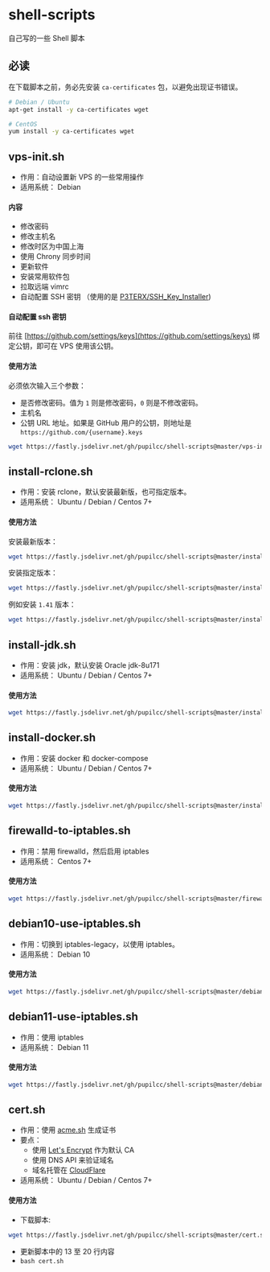 # shell-scripts

自己写的一些 Shell 脚本

## 必读

在下载脚本之前，务必先安装 `ca-certificates` 包，以避免出现证书错误。

```bash
# Debian / Ubuntu
apt-get install -y ca-certificates wget

# CentOS
yum install -y ca-certificates wget
```

## vps-init.sh

* 作用：自动设置新 VPS 的一些常用操作
* 适用系统： Debian

#### 内容

* 修改密码
* 修改主机名
* 修改时区为中国上海
* 使用 Chrony 同步时间
* 更新软件
* 安装常用软件包
* 拉取远端 vimrc
* 自动配置 SSH 密钥 （使用的是 [P3TERX/SSH_Key_Installer](https://github.com/P3TERX/SSH_Key_Installer))

#### 自动配置 ssh 密钥

前往 [https://github.com/settings/keys](https://github.com/settings/keys) 绑定公钥，即可在 VPS 使用该公钥。

#### 使用方法

必须依次输入三个参数：

* 是否修改密码。值为 `1` 则是修改密码，`0` 则是不修改密码。
* 主机名
* 公钥 URL 地址。如果是 GitHub 用户的公钥，则地址是 `https://github.com/{username}.keys`

```bash
wget https://fastly.jsdelivr.net/gh/pupilcc/shell-scripts@master/vps-init.sh && bash vps-init.sh [是否修改密码] [主机名] [公钥 URL 地址]
```

## install-rclone.sh

* 作用：安装 rclone，默认安装最新版，也可指定版本。
* 适用系统： Ubuntu / Debian / Centos 7+

#### 使用方法

安装最新版本：

```bash
wget https://fastly.jsdelivr.net/gh/pupilcc/shell-scripts@master/install-rclone.sh && bash install-rclone.sh
```

安装指定版本：

```bash
wget https://fastly.jsdelivr.net/gh/pupilcc/shell-scripts@master/install-rclone.sh && bash install-rclone.sh [版本号]
```

例如安装 `1.41` 版本：

```bash
wget https://fastly.jsdelivr.net/gh/pupilcc/shell-scripts@master/install-rclone.sh  && bash install-rclone.sh 1.41
```

## install-jdk.sh

* 作用：安装 jdk，默认安装 Oracle jdk-8u171
* 适用系统： Ubuntu / Debian / Centos 7+

#### 使用方法

```bash
wget https://fastly.jsdelivr.net/gh/pupilcc/shell-scripts@master/install-jdk.sh && source install-jdk.sh
```

## install-docker.sh

* 作用：安装 docker 和 docker-compose
* 适用系统： Ubuntu / Debian / Centos 7+

#### 使用方法

```bash
wget https://fastly.jsdelivr.net/gh/pupilcc/shell-scripts@master/install-docker.sh && bash install-docker.sh
```

## firewalld-to-iptables.sh

* 作用：禁用 firewalld，然后启用 iptables
* 适用系统： Centos 7+

#### 使用方法

```bash
wget https://fastly.jsdelivr.net/gh/pupilcc/shell-scripts@master/firewalld-to-iptables.sh && bash firewalld-to-iptables.sh
```

## debian10-use-iptables.sh

* 作用：切换到 iptables-legacy，以使用 iptables。
* 适用系统： Debian 10

#### 使用方法

```bash
wget https://fastly.jsdelivr.net/gh/pupilcc/shell-scripts@master/debian10-use-iptables.sh && bash debian10-use-iptables.sh
```

## debian11-use-iptables.sh

* 作用：使用 iptables
* 适用系统： Debian 11

#### 使用方法

```bash
wget https://fastly.jsdelivr.net/gh/pupilcc/shell-scripts@master/debian11-use-iptables.sh && bash debian11-use-iptables.sh
```

## cert.sh

* 作用：使用 [acme.sh](https://acme.sh) 生成证书
* 要点：
  - 使用 [Let's Encrypt](https://letsencrypt.org) 作为默认 CA
  - 使用 DNS API 来验证域名
  - 域名托管在 [CloudFlare](https://www.cloudflare.com)
* 适用系统： Ubuntu / Debian / Centos 7+

#### 使用方法

* 下载脚本: 
```bash
wget https://fastly.jsdelivr.net/gh/pupilcc/shell-scripts@master/cert.sh
```
* 更新脚本中的 13 至 20 行内容
* `bash cert.sh`